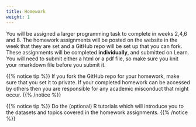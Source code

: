 ```yaml
---
title: Homework
weight: 1
---
```


You will be assigned a larger programming task to complete in weeks 2,4,6 and 8. The homework assignments will be posted on the website in the week that they are set and a GitHub repo will be set up that you can fork. These assignments will be completed __individually__, and submitted on Learn. You will need to submit either a html or a pdf file, so make sure you knit your rmarkdown file before you submit it. 

{{% notice tip %}}
If you fork the GitHub repo for your homework, make sure that you set it to private. If your completed homework can be accessed by others then you are responsible for any academic misconduct that might occur. 
{{% /notice %}}

{{% notice tip %}}
Do the (optional) R tutorials which will introduce you to the datasets and topics covered in the homework assignments.
{{% /notice %}}